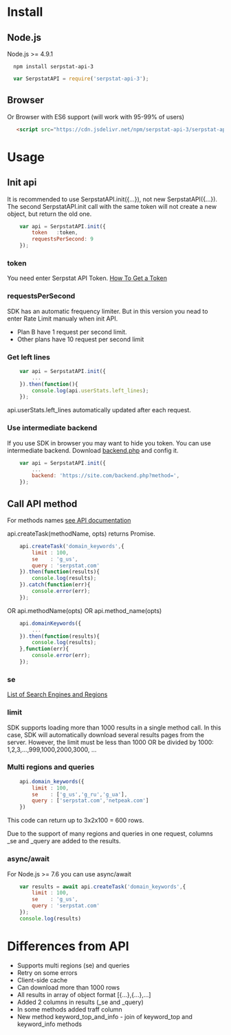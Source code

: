 # Install

## Node.js
Node.js >= 4.9.1
```
  npm install serpstat-api-3
```
```javascript
  var SerpstatAPI = require('serpstat-api-3');
```

## Browser
Or Browser with ES6 support (will work with 95-99% of users)

```html
   <script src="https://cdn.jsdelivr.net/npm/serpstat-api-3/serpstat-api.js"></script>
```

# Usage
## Init api
It is recommended to use SerpstatAPI.init({...}), not new SerpstatAPI({...}).
The second SerpstatAPI.init call with the same token will not create a new object, but return the old one.

```javascript
	var api = SerpstatAPI.init({
		token   :token,
		requestsPerSecond: 9
	});
```

### token
You need enter Serpstat API Token.
[How To Get a Token](https://serpstat.com/api/4-how-to-get-a-token/)


### requestsPerSecond
SDK has an automatic frequency limiter. 
But in this version you nead to enter Rate Limit manualy when init API.
- Plan B have 1 request per second limit. 
- Other plans have 10 request per second limit


### Get left lines
```javascript
	var api = SerpstatAPI.init({
		...
	}).then(function(){
		console.log(api.userStats.left_lines);
	});
```
api.userStats.left_lines automatically updated after each request.


### Use intermediate backend
If you use SDK in browser you may want to hide you token. 
You can use intermediate backend.
Download [backend.php](https://github.com/SerpstatGlobal/serpstat-js-sdk-3/blob/master/backend.php) and config it.

```javascript
	var api = SerpstatAPI.init({
	    ...
		backend: 'https://site.com/backend.php?method=',
	});
```


## Call API method
For methods names [see API documentation](https://serpstat.com/api/)

api.createTask(methodName, opts) returns Promise.
```javascript	
	api.createTask('domain_keywords',{
		limit : 100,
		se    : 'g_us',
		query : 'serpstat.com'
	}).then(function(results){
		console.log(results);
	}).catch(function(err){
		console.error(err);
	});
```
OR api.methodName(opts) OR api.method_name(opts)

```javascript	
	api.domainKeywords({
		...
	}).then(function(results){
		console.log(results);
	},function(err){
		console.error(err);
	});
```
### se
[List of Search Engines and Regions](https://serpstat.com/api/6-request-parameters/)

### limit
SDK supports loading more than 1000 results in a single method call.
In this case, SDK will automatically download several results pages from the server.
However, the limit must be less than 1000 OR be divided by 1000: 1,2,3,...,999,1000,2000,3000, ...

### Multi regions and queries
```javascript	
	api.domain_keywords({
		limit : 100,
		se    : ['g_us','g_ru','g_ua'],
		query : ['serpstat.com','netpeak.com']
	})
```
This code can return up to 3x2x100 = 600 rows.

Due to the support of many regions and queries in one request, columns _se and _query are added to the results.

### async/await
For Node.js >= 7.6 you can use async/await
```javascript
	var results = await api.createTask('domain_keywords',{
		limit : 100,
		se    : 'g_us',
		query : 'serpstat.com'
	});
	console.log(results)
```

# Differences from API
- Supports multi regions (se) and queries
- Retry on some errors
- Client-side cache
- Can download more than 1000 rows
- All results in array of object format [{...},{...},...]
- Added 2 columns in results (_se and _query)
- In some methods added traff column
- New method keyword_top_and_info - join of keyword_top and keyword_info methods